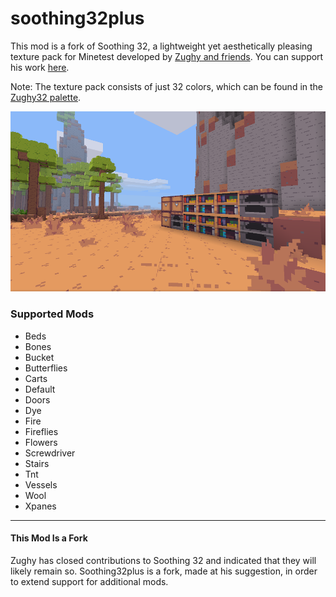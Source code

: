 # soothing32plus

This mod is a fork of Soothing 32, a lightweight yet aesthetically pleasing texture pack for Minetest developed by <a href="https://gitlab.com/zughy-friends-minetest/soothing-32">Zughy and friends</a>. You can support his work <a href="https://liberapay.com/EticaDigitale/donate">here</a>.

Note: The texture pack consists of just 32 colors, which can be found in the <a href="https://lospec.com/palette-list/zughy-32">Zughy32 palette</a>.

![Soothing 32](screenshot.png)  

### Supported Mods
* Beds
* Bones
* Bucket
* Butterflies
* Carts
* Default
* Doors
* Dye
* Fire
* Fireflies
* Flowers
* Screwdriver
* Stairs
* Tnt
* Vessels
* Wool
* Xpanes

---

#### This Mod Is a Fork
Zughy has closed contributions to Soothing 32 and indicated that they will likely remain so. Soothing32plus is a fork, made at his suggestion, in order to extend support for additional mods.
